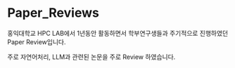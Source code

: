 # Paper_Reviews

홍익대학교 HPC LAB에서 1년동안 활동하면서 학부연구생들과 주기적으로 진행하였던 Paper Review입니다.

주로 자연어처리, LLM과 관련된 논문을 주로 Review 하였습니다.
